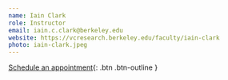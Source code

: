 ```yaml
---
name: Iain Clark
role: Instructor
email: iain.c.clark@berkeley.edu
website: https://vcresearch.berkeley.edu/faculty/iain-clark
photo: iain-clark.jpeg
---
```


[Schedule an appointment](https://calendar.google.com/calendar/u/0/appointments/schedules/AcZssZ0Hou9UqU70S5BEyNNSNy2aU9WFplX8IVkvzkcbZDflMBGAYnmPJyKc34-nlJWp5xI7mrbnOiNA){: .btn .btn-outline }
